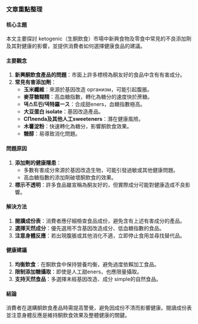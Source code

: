 ### 文章重點整理

#### 核心主題
本文主要探討 ketogenic（生酮飲食）市場中新興食物及零食中常見的不良添加劑及其對健康的影響，並提供消費者如何選擇健康食品的建議。

#### 主要觀念
1. **新興酮飲食產品的問題**：市面上許多標榜為酮友好的食品中含有有害成分。
2. **常見有害添加劑**：
   - **玉米纖維**：來源於基因改造 организм，可能引起腹脹。
   - **麥芽糖糊精**：高血糖指數，轉化為糖分的速度快於蔗糖。
   - **덱스트린/덱特羅ース**：合成甜eners，血糖指數極高。
   - **大豆蛋白 isolate**：基因改造產品。
   - **СПлenda及其他人工sweeteners**：潛在健康風險。
   - **木薯淀粉**：快速轉化為糖分，影響酮飲食效果。
   - **糖醇**：易導致消化問題。

#### 問題原因
1. **添加劑的健康隱患**：
   - 多數有害成分來源於基因改造生物，可能引發過敏或其他健康問題。
   - 高血糖指數的添加劑破壞酮飲食的效果。
2. **標示不透明**：許多食品雖宣稱為酮友好的，但實際成分可能對健康造成不良影響。

#### 解決方法
1. **閱讀成份表**：消費者應仔細檢查食品成份，避免含有上述有害成分的產品。
2. **選擇天然成分**：優先選用不含基因改造成分、低血糖指數的食品。
3. **注意身體反應**：若出現腹脹或其他消化不適，立即停止食用並尋找替代品。

#### 健康建議
1. **均衡飲食**：在酮飲食中保持營養均衡，避免過度依賴加工食品。
2. **限制添加糖攝取**：即使是人工甜eners，也應限量攝取。
3. **支持天然食品**：多選擇未經基因改造、成分 simple的自然食品。

#### 結論
消費者在選購酮飲食產品時需提高警覺，避免因成份不清而影響健康。閱讀成份表並注意身體反應是維持酮飲食效果及整體健康的關鍵。